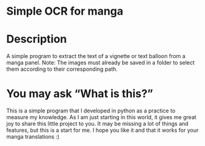 # Simple OCR for manga
# Description
A simple program to extract the text of a vignette or text balloon from a manga panel.
Note: The images must already be saved in a folder to select them according to their corresponding path.

# You may ask “What is this?”
This is a simple program that I developed in python as a practice to measure my knowledge.
As I am just starting in this world, it gives me great joy to share this little project to you.
It may be missing a lot of things and features, but this is a start for me.
I hope you like it and that it works for your manga translations :)
